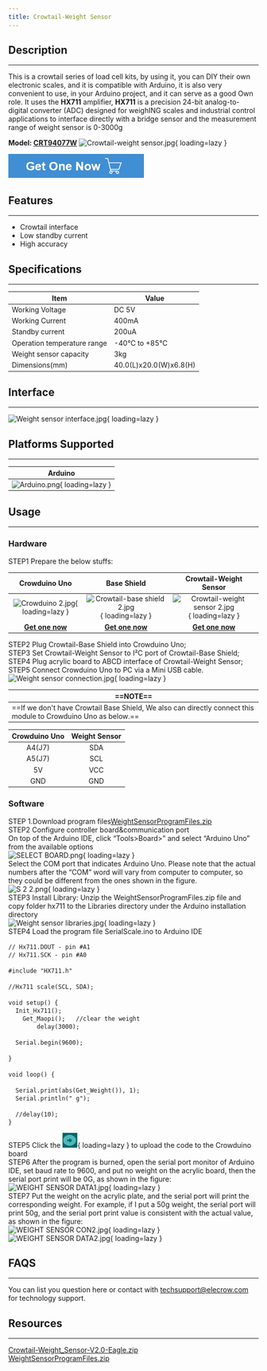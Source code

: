 ```yaml
---
title: Crowtail-Weight Sensor
---
```


## Description
-----------

This is a crowtail series of load cell kits, by using it, you can DIY their own electronic scales, and it is compatible with Arduino, it is also very convenient to use, in your Arduino project, and it can serve as a good Own role. It uses the **HX711** amplifier, **HX711** is a precision 24-bit analog-to-digital converter (ADC) designed for weighING scales and industrial control applications to interface directly with a bridge sensor and the measurement range of weight sensor is 0-3000g

**Model: [CRT94077W](https://www.elecrow.com/crowtail-weight-sensor.html)**
![Crowtail-weight sensor.jpg](https://wiki.elecrow.com/images/thumb/5/5b/Crowtail-weight_sensor.jpg/600px-Crowtail-weight_sensor.jpg){ loading=lazy }

[![Alt text](../../assets/images/Get_one_now.png)](https://www.elecrow.com/crowtail-weight-sensor.html?wiki "Title text")

## Features
--------

- Crowtail interface
- Low standby current
- High accuracy

## Specifications
--------------

| **Item** | **Value** |
|---|---|
| Working Voltage | DC 5V |
| Working Current | 400mA |
| Standby current | 200uA |
| Operation temperature range | -40℃ to +85℃ |
| Weight sensor capacity | 3kg |
| Dimensions(mm) | 40.0(L)x20.0(W)x6.8(H) |

## Interface
---------

![Weight sensor interface.jpg](https://wiki.elecrow.com/images/thumb/7/77/Weight_sensor_interface.jpg/800px-Weight_sensor_interface.jpg){ loading=lazy }

## Platforms Supported
-------------------

| **Arduino** |
|:-:|
| ![Arduino.png](https://wiki.elecrow.com/images/6/63/Arduino.png){ loading=lazy } |

## Usage
-----

### Hardware

STEP1 Prepare the below stuffs:

| **Crowduino Uno**                                            | **Base Shield**                                              | **Crowtail-Weight Sensor**                            |
| :------------------------------------------------------------: | :------------------------------------------------------------: | :------------------------------------------------------------: |
| ![Crowduino 2.jpg](https://wiki.elecrow.com/images/thumb/d/d4/Crowduino_2.jpg/300px-Crowduino_2.jpg){ loading=lazy } | ![Crowtail-base shield 2.jpg](https://wiki.elecrow.com/images/thumb/c/cb/Crowtail-base_shield_2.jpg/200px-Crowtail-base_shield_2.jpg){ loading=lazy } | ![Crowtail-weight sensor 2.jpg](https://wiki.elecrow.com/images/thumb/4/47/Crowtail-weight_sensor_2.jpg/250px-Crowtail-weight_sensor_2.jpg){ loading=lazy } |
| [**Get one now**](https://www.elecrow.com/crowduino-unosd-v15-p-840.html) | [**Get one now**](https://www.elecrow.com/crowtail-base-shield-p-1264.html) | [**Get one now**](https://www.elecrow.com/crowtail-weight-sensor.html) |

STEP2 Plug Crowtail-Base Shield into Crowduino Uno;  
STEP3 Set Crowtail-Weight Sensor to I²C port of Crowtail-Base Shield;  
STEP4 Plug acrylic board to ABCD interface of Crowtail-Weight Sensor;  
STEP5 Connect Crowduino Uno to PC via a Mini USB cable.
![Weight sensor connection.jpg](https://wiki.elecrow.com/images/thumb/e/e1/Weight_sensor_connection.jpg/600px-Weight_sensor_connection.jpg){ loading=lazy }  

| ==**NOTE**==                                                    |
| ------------------------------------------------------------ |
| ==If we don't have Crowtail Base Shield, We also can directly connect this module to Crowduino Uno as below.== | 

| **Crowduino Uno** | **Weight Sensor** |
|:-:|:-:|
| A4(J7) | SDA |
| A5(J7) | SCL |
| 5V | VCC |
| GND | GND |

### Software

STEP 1.Download program files[WeightSensorProgramFiles.zip](../../files/WeightSensorProgramFiles-zip.md)  
STEP2 Configure controller board&amp;communication port  
On top of the Arduino IDE, click “Tools&gt;Board&gt;” and select “Arduino Uno” from the available options  
![SELECT BOARD.png](https://wiki.elecrow.com/images/thumb/c/c5/SELECT_BOARD.png/700px-SELECT_BOARD.png){ loading=lazy }  
Select the COM port that indicates Arduino Uno. Please note that the actual numbers after the “COM” word will vary from computer to computer, so they could be different from the ones shown in the figure.  
![S 2 2.png](https://wiki.elecrow.com/images/thumb/d/d5/S_2_2.png/700px-S_2_2.png){ loading=lazy }  
STEP3 Install Library: Unzip the WeightSensorProgramFiles.zip file and copy folder hx711 to the Libraries directory under the Arduino installation directory  
![Weight sensor libraries.jpg](https://wiki.elecrow.com/images/thumb/f/f2/Weight_sensor_libraries.jpg/600px-Weight_sensor_libraries.jpg){ loading=lazy }  
STEP4 Load the program file SerialScale.ino to Arduino IDE  

```
// Hx711.DOUT - pin #A1
// Hx711.SCK - pin #A0

#include "HX711.h"

//Hx711 scale(SCL, SDA);

void setup() {
  Init_Hx711();
    Get_Maopi();   //clear the weight 
        delay(3000);

  Serial.begin(9600);

}

void loop() {

  Serial.print(abs(Get_Weight()), 1);
  Serial.println(" g");

  //delay(10);
}
```

STEP5 Click the ![Upload.png](../../assets/images/30px-Upload.png){ loading=lazy } to upload the code to the Crowduino board  
STEP6 After the program is burned, open the serial port monitor of Arduino IDE, set baud rate to 9600, and put no weight on the acrylic board, then the serial port print will be 0G, as shown in the figure:  
![WEIGHT SENSOR DATA1.jpg](https://wiki.elecrow.com/images/thumb/1/1e/WEIGHT_SENSOR_DATA1.jpg/600px-WEIGHT_SENSOR_DATA1.jpg){ loading=lazy }  
STEP7 Put the weight on the acrylic plate, and the serial port will print the corresponding weight. For example, if I put a 50g weight, the serial port will print 50g, and the serial port print value is consistent with the actual value, as shown in the figure:  
![WEIGHT SENSOR CON2.jpg](https://wiki.elecrow.com/images/thumb/0/08/WEIGHT_SENSOR_CON2.jpg/600px-WEIGHT_SENSOR_CON2.jpg){ loading=lazy }    
![WEIGHT SENSOR DATA2.jpg](https://wiki.elecrow.com/images/thumb/e/e1/WEIGHT_SENSOR_DATA2.jpg/600px-WEIGHT_SENSOR_DATA2.jpg){ loading=lazy }  

## FAQS
----

You can list you question here or contact with techsupport@elecrow.com for technology support.

## Resources
---------

[Crowtail-Weight\_Sensor-V2.0-Eagle.zip](../../files/Crowtail-Weight-Sensor-V2.0-Eagle-zip.md)  
[WeightSensorProgramFiles.zip](../../files/WeightSensorProgramFiles-zip.md)